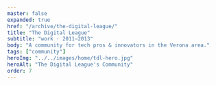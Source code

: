 ```yaml
---
master: false
expanded: true
href: "/archive/the-digital-league/"
title: "The Digital League"
subtitle: "work · 2011–2013"
body: "A community for tech pros & innovators in the Verona area."
tags: ["community"]
heroImg: "../../images/home/tdl-hero.jpg"
heroAlt: "The Digital League's Community"
order: 7
---
```

